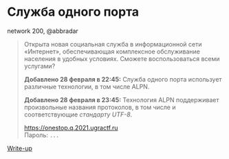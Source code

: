 # Служба одного порта

network 200, @abbradar

> Открыта новая социальная служба в информационной сети «Интернет», обеспечивающая комплексное обслуживание населения в удобных условиях. Сможете воспользоваться всеми услугами?
>
> **Добавлено 28 февраля в 22:45:** Служба одного порта использует различные технологии, в том числе ALPN.
>
> **Добавлено 28 февраля в 23:45:** Технология ALPN поддерживает произвольные названия протоколов, в том числе и соответствующие _стандарту UTF-8_.
>
> https://onestop.q.2021.ugractf.ru  
> Пароль: `...`

[Write-up](WRITEUP.md)
